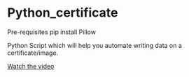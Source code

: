 # Python_certificate
Pre-requisites
pip install Pillow

Python Script which will help you automate writing data on a certificate/image.

[Watch the video](https://youtu.be/EtUu62LoNCE)

